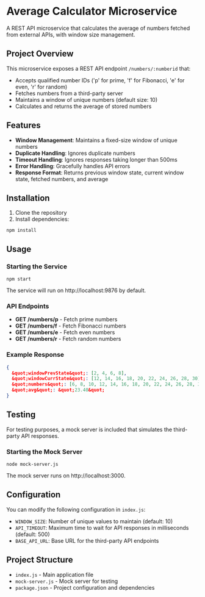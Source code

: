 # Average Calculator Microservice

A REST API microservice that calculates the average of numbers fetched from external APIs,
with window size management.

## Project Overview

This microservice exposes a REST API endpoint `/numbers/:numberid` that:
- Accepts qualified number IDs (&#39;p&#39; for prime, &#39;f&#39; for Fibonacci, &#39;e&#39; for even, &#39;r&#39; for random)
- Fetches numbers from a third-party server
- Maintains a window of unique numbers (default size: 10)
- Calculates and returns the average of stored numbers

## Features

- **Window Management**: Maintains a fixed-size window of unique numbers
- **Duplicate Handling**: Ignores duplicate numbers
- **Timeout Handling**: Ignores responses taking longer than 500ms
- **Error Handling**: Gracefully handles API errors
- **Response Format**: Returns previous window state, current window state, fetched
numbers, and average

## Installation

1. Clone the repository
2. Install dependencies:
```
npm install
```

## Usage

### Starting the Service

```
npm start
```

The service will run on http://localhost:9876 by default.

### API Endpoints

- **GET /numbers/p** - Fetch prime numbers
- **GET /numbers/f** - Fetch Fibonacci numbers
- **GET /numbers/e** - Fetch even numbers
- **GET /numbers/r** - Fetch random numbers

### Example Response

```json
{
  &quot;windowPrevState&quot;: [2, 4, 6, 8],
  &quot;windowCurrState&quot;: [12, 14, 16, 18, 20, 22, 24, 26, 28, 30],
  &quot;numbers&quot;: [6, 8, 10, 12, 14, 16, 18, 20, 22, 24, 26, 28, 30],
  &quot;avg&quot;: &quot;23.40&quot;
}
```

## Testing

For testing purposes, a mock server is included that simulates the third-party API responses.

### Starting the Mock Server

```
node mock-server.js
```

The mock server runs on http://localhost:3000.

## Configuration

You can modify the following configuration in `index.js`:
- `WINDOW_SIZE`: Number of unique values to maintain (default: 10)
- `API_TIMEOUT`: Maximum time to wait for API responses in milliseconds (default: 500)
- `BASE_API_URL`: Base URL for the third-party API endpoints

## Project Structure

- `index.js` - Main application file
- `mock-server.js` - Mock server for testing
- `package.json` - Project configuration and dependencies
